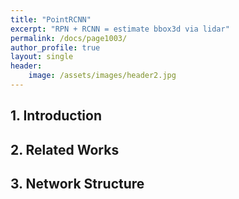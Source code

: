 ```yaml
---
title: "PointRCNN"
excerpt: "RPN + RCNN = estimate bbox3d via lidar"
permalink: /docs/page1003/
author_profile: true
layout: single
header:
    image: /assets/images/header2.jpg
---
```

## 1. Introduction

## 2. Related Works

## 3. Network Structure